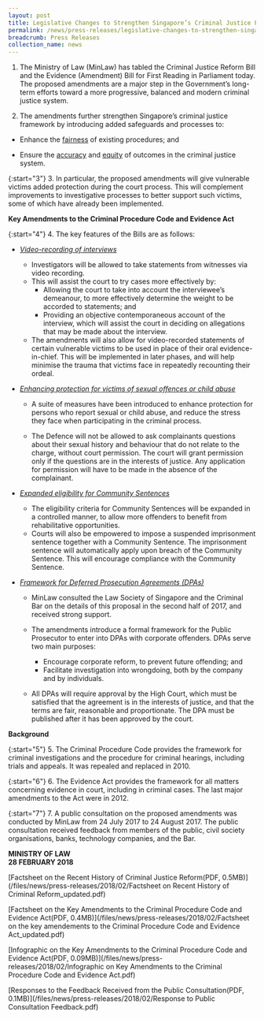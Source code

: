 ```yaml
---
layout: post
title: Legislative Changes to Strengthen Singapore’s Criminal Justice Framework
permalink: /news/press-releases/legislative-changes-to-strengthen-singapores-criminal-justice-fr
breadcrumb: Press Releases
collection_name: news
---
```


1. The Ministry of Law (MinLaw) has tabled the Criminal Justice Reform Bill and the Evidence (Amendment) Bill for First Reading in Parliament today. The proposed amendments are a major step in the Government’s long-term efforts toward a more progressive, balanced and modern criminal justice system.

2. The amendments further strengthen Singapore’s criminal justice framework by introducing added safeguards and processes to:

* Enhance the <u>fairness</u> of existing procedures; and

* Ensure the <u>accuracy</u> and <u>equity</u> of outcomes in the criminal justice system.

{:start="3"}
3. In particular, the proposed amendments will give vulnerable victims added protection during the court process. This will complement improvements to investigative processes to better support such victims, some of which have already been implemented.

**Key Amendments to the Criminal Procedure Code and Evidence Act**

{:start="4"}
4. The key features of the Bills are as follows:
* <i><u>Video-recording of interviews</u></i>
  * Investigators will be allowed to take statements from witnesses via video recording.
  * This will assist the court to try cases more effectively by:
    * Allowing the court to take into account the interviewee’s demeanour, to more effectively determine the weight to be accorded to statements; and
    * Providing an objective contemporaneous account of the interview, which will assist the court in deciding on allegations that may be made about the interview.
  * The amendments will also allow for video-recorded statements of certain vulnerable victims to be used in place of their oral evidence-in-chief. This will be implemented in later phases, and will help minimise the trauma that victims face in repeatedly recounting their ordeal.
    
 * *<u>Enhancing protection for victims of sexual offences or child abuse</u>*

   * A suite of measures have been introduced to enhance protection for persons who report sexual or child abuse, and reduce the stress they face when participating in the criminal process.
    
   * The Defence will not be allowed to ask complainants questions about their sexual history and behaviour that do not relate to the charge, without court permission. The court will grant permission only if the questions are in the interests of justice. Any application for permission will have to be made in the absence of the complainant.
    
 * *<u>Expanded eligibility for Community Sentences</u>* 

   * The eligibility criteria for Community Sentences will be expanded in a controlled manner, to allow more offenders to benefit from rehabilitative opportunities.
   * Courts will also be empowered to impose a suspended imprisonment sentence together with a Community Sentence. The imprisonment sentence will automatically apply upon breach of the Community Sentence. This will encourage compliance with the Community Sentence.
    
 * *<u>Framework for Deferred Prosecution Agreements (DPAs)</u>*

   * MinLaw consulted the Law Society of Singapore and the Criminal Bar on the details of this proposal in the second half of 2017, and received strong support.
    
   * The amendments introduce a formal framework for the Public Prosecutor to enter into DPAs with corporate offenders. DPAs serve two main purposes:
    
       * Encourage corporate reform, to prevent future offending; and 
       * Facilitate investigation into wrongdoing, both by the company and by individuals.
        
   * All DPAs will require approval by the High Court, which must be satisfied that the agreement is in the interests of justice, and that the terms are fair, reasonable and proportionate. The DPA must be published after it has been approved by the court.
    
    
**Background**

{:start="5"}
5. The Criminal Procedure Code provides the framework for criminal investigations and the procedure for criminal hearings, including trials and appeals. It was repealed and replaced in 2010.

{:start="6"}
6. The Evidence Act provides the framework for all matters concerning evidence in court, including in criminal cases. The last major amendments to the Act were in 2012.

{:start="7"}
7. A public consultation on the proposed amendments was conducted by MinLaw from 24 July 2017 to 24 August 2017. The public consultation received feedback from members of the public, civil society organisations, banks, technology companies, and the Bar.

**MINISTRY OF LAW**  
**28 FEBRUARY 2018**

[Factsheet on the Recent History of Criminal Justice Reform(PDF, 0.5MB)](/files/news/press-releases/2018/02/Factsheet on Recent History of Criminal Reform_updated.pdf)

[Factsheet on the Key Amendments to the Criminal Procedure Code and Evidence Act(PDF, 0.4MB)](/files/news/press-releases/2018/02/Factsheet on the key amendements to the Criminal Procedure Code and Evidence Act_updated.pdf)

[Infographic on the Key Amendments to the Criminal Procedure Code and Evidence Act(PDF, 0.09MB)](/files/news/press-releases/2018/02/Infographic on Key Amendments to the Criminal Procedure Code and Evidence Act.pdf)

[Responses to the Feedback Received from the Public Consultation(PDF, 0.1MB)](/files/news/press-releases/2018/02/Response to Public Consultation Feedback.pdf)



